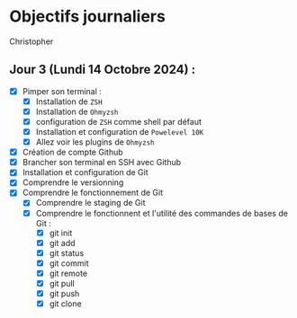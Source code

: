 # Objectifs journaliers

Christopher

## Jour 3 (Lundi 14 Octobre 2024) :

- [X] Pimper son terminal :
  - [X] Installation de `ZSH`
  - [X] Installation de `Ohmyzsh`
  - [X] configuration de `ZSH` comme shell par défaut
  - [X] Installation et configuration de `Powelevel 10K`
  - [X] Allez voir les plugins de `Ohmyzsh`
- [X] Création de compte Github
- [X] Brancher son terminal en SSH avec Github
- [X] Installation et configuration de Git
- [X] Comprendre le versionning
- [X] Comprendre le fonctionnement de Git
  - [X] Comprendre le staging de Git
  - [X] Comprendre le fonctionnent et l'utilité des commandes de bases de Git :
    - [X] git init
    - [X] git add
    - [X] git status
    - [X] git commit
    - [X] git remote
    - [X] git pull
    - [X] git push
    - [X] git clone
